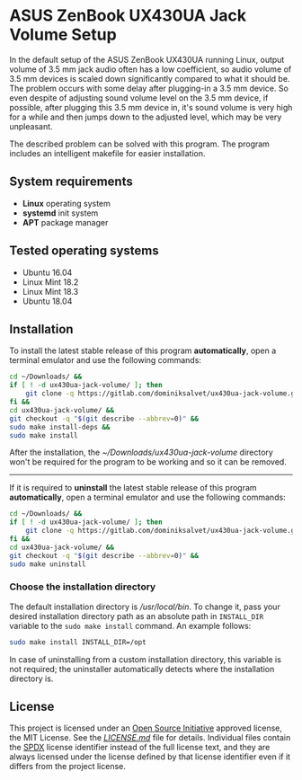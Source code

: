 # ASUS ZenBook UX430UA Jack Volume Setup

In the default setup of the ASUS ZenBook UX430UA running Linux, output volume of 3.5 mm jack audio often has a low coefficient, so audio volume of 3.5 mm devices is scaled down significantly compared to what it should be. The problem occurs with some delay after plugging-in a 3.5 mm device. So even despite of adjusting sound volume level on the 3.5 mm device, if possible, after plugging this 3.5 mm device in, it's sound volume is very high for a while and then jumps down to the adjusted level, which may be very unpleasant.

The described problem can be solved with this program. The program includes an intelligent makefile for easier installation.

## System requirements

* **Linux** operating system
* **systemd** init system
* **APT** package manager

## Tested operating systems

* Ubuntu 16.04
* Linux Mint 18.2
* Linux Mint 18.3
* Ubuntu 18.04

## Installation

To install the latest stable release of this program **automatically**, open a terminal emulator and use the following commands:

```sh
cd ~/Downloads/ &&
if [ ! -d ux430ua-jack-volume/ ]; then
    git clone -q https://gitlab.com/dominiksalvet/ux430ua-jack-volume.git
fi &&
cd ux430ua-jack-volume/ &&
git checkout -q "$(git describe --abbrev=0)" &&
sudo make install-deps &&
sudo make install
```

After the installation, the *~/Downloads/ux430ua-jack-volume* directory won't be required for the program to be working and so it can be removed.

---

If it is required to **uninstall** the latest stable release of this program **automatically**, open a terminal emulator and use the following commands:

```sh
cd ~/Downloads/ &&
if [ ! -d ux430ua-jack-volume/ ]; then
    git clone -q https://gitlab.com/dominiksalvet/ux430ua-jack-volume.git
fi &&
cd ux430ua-jack-volume/ &&
git checkout -q "$(git describe --abbrev=0)" &&
sudo make uninstall
```

### Choose the installation directory

The default installation directory is */usr/local/bin*. To change it, pass your desired installation directory path as an absolute path in `INSTALL_DIR` variable to the `sudo make install` command. An example follows:

```sh
sudo make install INSTALL_DIR=/opt
```

In case of uninstalling from a custom installation directory, this variable is not required; the uninstaller automatically detects where the installation directory is.

## License

This project is licensed under an [Open Source Initiative](https://opensource.org/) approved license, the MIT License. See the [*LICENSE.md*](LICENSE.md) file for details. Individual files contain the [SPDX](https://spdx.org/) license identifier instead of the full license text, and they are always licensed under the license defined by that license identifier even if it differs from the project license.
